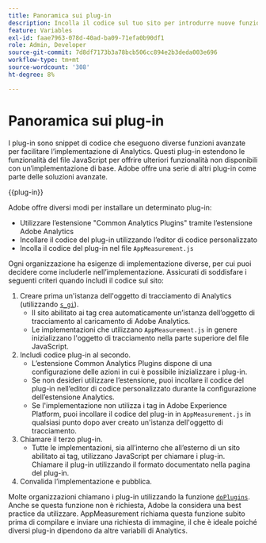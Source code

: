 ```yaml
---
title: Panoramica sui plug-in
description: Incolla il codice sul tuo sito per introdurre nuove funzionalità.
feature: Variables
exl-id: faae7963-078d-40ad-ba09-71efa0b90df1
role: Admin, Developer
source-git-commit: 7d8df7173b3a78bcb506cc894e2b3deda003e696
workflow-type: tm+mt
source-wordcount: '308'
ht-degree: 8%

---
```


# Panoramica sui plug-in

I plug-in sono snippet di codice che eseguono diverse funzioni avanzate per facilitare l’implementazione di Analytics. Questi plug-in estendono le funzionalità del file JavaScript per offrire ulteriori funzionalità non disponibili con un’implementazione di base. Adobe offre una serie di altri plug-in come parte delle soluzioni avanzate.

{{plug-in}}

Adobe offre diversi modi per installare un determinato plug-in:

* Utilizzare l’estensione &quot;Common Analytics Plugins&quot; tramite l’estensione Adobe Analytics
* Incollare il codice del plug-in utilizzando l’editor di codice personalizzato
* Incolla il codice del plug-in nel file `AppMeasurement.js`

Ogni organizzazione ha esigenze di implementazione diverse, per cui puoi decidere come includerle nell’implementazione. Assicurati di soddisfare i seguenti criteri quando includi il codice sul sito:

1. Creare prima un&#39;istanza dell&#39;oggetto di tracciamento di Analytics (utilizzando [`s_gi`](../functions/s-gi.md)).
   * Il sito abilitato ai tag crea automaticamente un’istanza dell’oggetto di tracciamento al caricamento di Adobe Analytics.
   * Le implementazioni che utilizzano `AppMeasurement.js` in genere inizializzano l&#39;oggetto di tracciamento nella parte superiore del file JavaScript.
2. Includi codice plug-in al secondo.
   * L’estensione Common Analytics Plugins dispone di una configurazione delle azioni in cui è possibile inizializzare i plug-in.
   * Se non desideri utilizzare l’estensione, puoi incollare il codice del plug-in nell’editor di codice personalizzato durante la configurazione dell’estensione Analytics.
   * Se l&#39;implementazione non utilizza i tag in Adobe Experience Platform, puoi incollare il codice del plug-in in `AppMeasurement.js` in qualsiasi punto dopo aver creato un&#39;istanza dell&#39;oggetto di tracciamento.
3. Chiamare il terzo plug-in.
   * Tutte le implementazioni, sia all’interno che all’esterno di un sito abilitato ai tag, utilizzano JavaScript per chiamare i plug-in. Chiamare il plug-in utilizzando il formato documentato nella pagina del plug-in.
4. Convalida l’implementazione e pubblica.

Molte organizzazioni chiamano i plug-in utilizzando la funzione [`doPlugins`](../functions/doplugins.md). Anche se questa funzione non è richiesta, Adobe la considera una best practice da utilizzare. AppMeasurement richiama questa funzione subito prima di compilare e inviare una richiesta di immagine, il che è ideale poiché diversi plug-in dipendono da altre variabili di Analytics.
